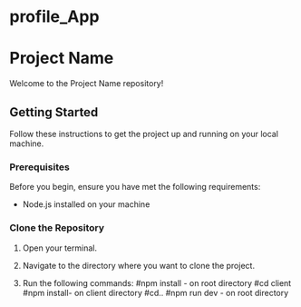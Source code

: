 # profile_App


# Project Name

Welcome to the Project Name repository!

## Getting Started

Follow these instructions to get the project up and running on your local machine.

### Prerequisites

Before you begin, ensure you have met the following requirements:

- Node.js installed on your machine

### Clone the Repository

1. Open your terminal.

2. Navigate to the directory where you want to clone the project.

3. Run the following commands:
   #npm install - on root directory
   #cd client
   #npm install- on client directory
   #cd..
   #npm run dev - on root directory
